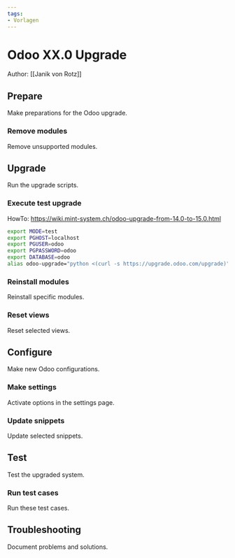 ```yaml
---
tags:
- Vorlagen
---
```

# Odoo XX.0 Upgrade

Author: [[Janik von Rotz]]

## Prepare

Make preparations for the Odoo upgrade.

### Remove modules

Remove unsupported modules.

## Upgrade

Run the upgrade scripts.

### Execute test upgrade

HowTo: <https://wiki.mint-system.ch/odoo-upgrade-from-14.0-to-15.0.html>

```bash
export MODE=test
export PGHOST=localhost
export PGUSER=odoo
export PGPASSWORD=odoo
export DATABASE=odoo
alias odoo-upgrade="python <(curl -s https://upgrade.odoo.com/upgrade)"
```

### Reinstall modules

Reinstall specific modules.

### Reset views

Reset selected views.

## Configure

Make new Odoo configurations.

### Make settings

Activate options in the settings page.

### Update snippets

Update selected snippets.

## Test

Test the upgraded system.

### Run test cases

Run these test cases.

## Troubleshooting

Document problems and solutions.
